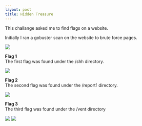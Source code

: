 ```yaml
---
layout: post
title: Hidden Treasure
---
```


<p class="message">
  This challange asked me to find flags on a website.
</p>

Initially I ran a gobuster scan on the website to brute force pages.

<img src="https://raw.githubusercontent.com/lukej2680/lukej2680.github.io/master/_images/ncl_fall2020/scanning/hiddentreasure_gobuster.png">

**Flag 1**\
The first flag was found under the /shh directory.

<img src="https://raw.githubusercontent.com/lukej2680/lukej2680.github.io/master/_images/ncl_fall2020/scanning/hiddentreasure_flag1.png">

**Flag 2**\
The second flag was found under the /report1 directory.

<img src="https://raw.githubusercontent.com/lukej2680/lukej2680.github.io/master/_images/ncl_fall2020/scanning/hiddentreasure_flag2.png">

**Flag 3**\
The third flag was found under the /vent directory

<img src="https://raw.githubusercontent.com/lukej2680/lukej2680.github.io/master/_images/ncl_fall2020/scanning/hiddentreasure_flag3.png">

<img src="https://raw.githubusercontent.com/lukej2680/lukej2680.github.io/master/_images/ncl_fall2020/scanning/hiddentreasure_proof.png">
